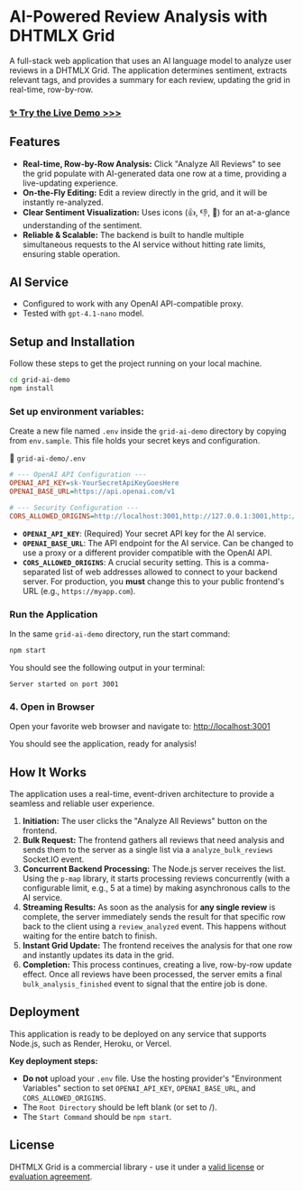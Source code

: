 # AI-Powered Review Analysis with DHTMLX Grid

A full-stack web application that uses an AI language model to analyze user reviews in a DHTMLX Grid. The application determines sentiment, extracts relevant tags, and provides a summary for each review, updating the grid in real-time, row-by-row.

### **[✨ Try the Live Demo >>>](https://dhtmlx.com/docs/demo/grid-ai-review-analysis/)**

## Features

- **Real-time, Row-by-Row Analysis:** Click "Analyze All Reviews" to see the grid populate with AI-generated data one row at a time, providing a live-updating experience.
- **On-the-Fly Editing:** Edit a review directly in the grid, and it will be instantly re-analyzed.
- **Clear Sentiment Visualization:** Uses icons (👍, 👎, 🤔) for an at-a-glance understanding of the sentiment.
- **Reliable & Scalable:** The backend is built to handle multiple simultaneous requests to the AI service without hitting rate limits, ensuring stable operation.

## AI Service

  - Configured to work with any OpenAI API-compatible proxy.
  - Tested with `gpt-4.1-nano` model.

## Setup and Installation

Follow these steps to get the project running on your local machine.

```bash
cd grid-ai-demo
npm install
```

### Set up environment variables:
Create a new file named `.env` inside the `grid-ai-demo` directory by copying from `env.sample`. This file holds your secret keys and configuration.

📄 `grid-ai-demo/.env`
```ini
# --- OpenAI API Configuration ---
OPENAI_API_KEY=sk-YourSecretApiKeyGoesHere
OPENAI_BASE_URL=https://api.openai.com/v1

# --- Security Configuration ---
CORS_ALLOWED_ORIGINS=http://localhost:3001,http://127.0.0.1:3001,http://localhost:5500,http://127.0.0.1:5500
```

-   **`OPENAI_API_KEY`**: (Required) Your secret API key for the AI service.
-   **`OPENAI_BASE_URL`**: The API endpoint for the AI service. Can be changed to use a proxy or a different provider compatible with the OpenAI API.
-   **`CORS_ALLOWED_ORIGINS`**: A crucial security setting. This is a comma-separated list of web addresses allowed to connect to your backend server. For production, you **must** change this to your public frontend's URL (e.g., `https://myapp.com`).

### Run the Application

In the same `grid-ai-demo` directory, run the start command:
```bash
npm start
```

You should see the following output in your terminal:
```
Server started on port 3001
```

### 4. Open in Browser

Open your favorite web browser and navigate to:
[http://localhost:3001](http://localhost:3001)

You should see the application, ready for analysis!

## How It Works

The application uses a real-time, event-driven architecture to provide a seamless and reliable user experience.

1.  **Initiation:** The user clicks the "Analyze All Reviews" button on the frontend.
2.  **Bulk Request:** The frontend gathers all reviews that need analysis and sends them to the server as a single list via a `analyze_bulk_reviews` Socket.IO event.
3.  **Concurrent Backend Processing:** The Node.js server receives the list. Using the `p-map` library, it starts processing reviews concurrently (with a configurable limit, e.g., 5 at a time) by making asynchronous calls to the AI service.
4.  **Streaming Results:** As soon as the analysis for **any single review** is complete, the server immediately sends the result for that specific row back to the client using a `review_analyzed` event. This happens without waiting for the entire batch to finish.
5.  **Instant Grid Update:** The frontend receives the analysis for that one row and instantly updates its data in the grid.
6.  **Completion:** This process continues, creating a live, row-by-row update effect. Once all reviews have been processed, the server emits a final `bulk_analysis_finished` event to signal that the entire job is done.

## Deployment

This application is ready to be deployed on any service that supports Node.js, such as Render, Heroku, or Vercel.

**Key deployment steps:**
- **Do not** upload your `.env` file. Use the hosting provider's "Environment Variables" section to set `OPENAI_API_KEY`, `OPENAI_BASE_URL`, and `CORS_ALLOWED_ORIGINS`.
- The `Root Directory` should be left blank (or set to /).
- The `Start Command` should be `npm start`.

## License

DHTMLX Grid is a commercial library - use it under a [valid license](https://dhtmlx.com/docs/products/licenses.shtml) or [evaluation agreement](https://dhtmlx.com/docs/products/dhtmlxGrid/download.shtml).